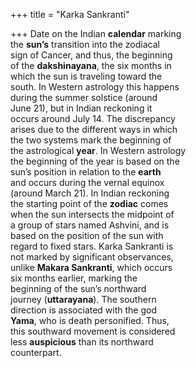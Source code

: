 +++
title = "Karka Sankranti"

+++
Date on the Indian **calendar** marking  
the **sun’s** transition into the zodiacal  
sign of Cancer, and thus, the beginning  
of the **dakshinayana**, the six months in  
which the sun is traveling toward the  
south. In Western astrology this happens  
during the summer solstice (around  
June 21), but in Indian reckoning it  
occurs around July 14. The discrepancy  
arises due to the different ways in which  
the two systems mark the beginning of  
the astrological **year**. In Western astrology  
the beginning of the year is based on the  
sun’s position in relation to the **earth**  
and occurs during the vernal equinox  
(around March 21). In Indian reckoning  
the starting point of the **zodiac** comes  
when the sun intersects the midpoint of  
a group of stars named Ashvini, and is  
based on the position of the sun with  
regard to fixed stars. Karka Sankranti is  
not marked by significant observances,  
unlike **Makara Sankranti**, which occurs  
six months earlier, marking the  
beginning of the sun’s northward  
journey (**uttarayana**). The southern  
direction is associated with the god  
**Yama**, who is death personified. Thus,  
this southward movement is considered  
less **auspicious** than its northward  
counterpart.